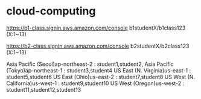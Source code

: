 # cloud-computing

https://b1-class.signin.aws.amazon.com/console
b1studentX/b1class123 (X:1~13)

https://b2-class.signin.aws.amazon.com/console
b2studentX/b2class123 (X:1~13)

Asia Pacific (Seoul)ap-northeast-2 : student1,student2,
Asia Pacific (Tokyo)ap-northeast-1 : student3,student4
US East (N. Virginia)us-east-1 : student5,student6
US East (Ohio)us-east-2 : student7,student8
US West (N. California)us-west-1 : student9,student10
US West (Oregon)us-west-2 : student11,student12,student13

